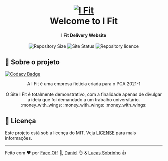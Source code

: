 <h1 align="center">
    <a href="https://ofaceoff.github.io/I-Fit/"><img alt="I Fit" src="https://res.cloudinary.com/face-studio/image/upload/v1616296846/I%20Fit/logo_com_nome_h279k5.png"/>
    <br></a>
    Welcome to I Fit
</h1>

<h4 align="center">
    I Fit Delivery Website
</h4>
<p align="center">
  <img alt="Repository Size" src="https://img.shields.io/github/repo-size/OFaceOff/I-Fit?color=ff69b4&label=Repository%20Size">

  <img alt="Site Status" src="https://img.shields.io/website?down_color=critical&down_message=Offline&label=Website%20est%C3%A1%3A&up_color=brightnessgreen&up_message=Online&url=https%3A%2F%2Fgithub.com%2FOFaceOff%2FI-Fit">

  <img alt="Repository licence" src="https://img.shields.io/github/license/OFaceOff/I-Fit?color=blue&label=Licen%C3%A7a">
</p>

## :rocket: Sobre o projeto

[![Codacy Badge](https://api.codacy.com/project/badge/Grade/ae6a6f54e2aa4cb4a3d2c1dcaf15cb09)](https://app.codacy.com/gh/OFaceOff/I-Fit?utm_source=github.com&utm_medium=referral&utm_content=OFaceOff/I-Fit&utm_campaign=Badge_Grade_Settings)

<p align="center">
    A I Fit é uma empresa ficticia criada para o PCA 2021-1<br><br>
    <span>O Site I Fit é totalmente demonstrativo, com a finalidade apenas de divulgar a ideia que foi demandado a um trabalho universitário.</span><br>
    :money_with_wings: :money_with_wings: :money_with_wings:
</p>

## :memo: Licença

Este projeto está sob a licença do MIT. Veja [LICENSE](https://github.com/OFaceOff/I-Fit/blob/main/LICENSE) para mais informações.


---
Feito com ♥ por <a href="https://github.com/OFaceOff">Face Off</a> :eyes:, <a href="">Daniel</a> :ok_hand: & <a href="https://github.com/L-u-c-a-s-01">Lucas Sobrinho</a> :thumbsup: